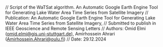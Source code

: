 // Script of the WaTSat algorithm. An Automatic Google Earth Engine Tool for Generating  Lake Water Area Time Series from Satellite Imagery
// Publication: An Automatic Google Earth Engine Tool for Generating Lake Water Area Time Series from Satellite Imagery, 
//              Submitted to publish in IEEE Geoscience and Remote Sensing Letters
// Authors: Omid Elmi (omid.elmi@gis.uni-stuttgart.de), Amirhossein Ahrari (Amirhossein.Ahrari@oulu.fi)
// Date: 29.12.2024
